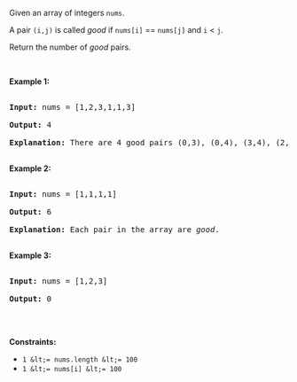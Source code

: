 Given an array of integers&nbsp;`` nums ``.

A pair&nbsp;`` (i,j) ``&nbsp;is called _good_ if&nbsp;`` nums[i] `` == `` nums[j] `` and `` i `` &lt; `` j ``.

Return the number of _good_ pairs.

&nbsp;

__Example 1:__

<pre>
<strong>Input:</strong> nums = [1,2,3,1,1,3]
<strong>Output:</strong> 4
<strong>Explanation: </strong>There are 4 good pairs (0,3), (0,4), (3,4), (2,5) 0-indexed.
</pre>

__Example 2:__

<pre>
<strong>Input:</strong> nums = [1,1,1,1]
<strong>Output:</strong> 6
<strong>Explanation: </strong>Each pair in the array are <em>good</em>.
</pre>

__Example 3:__

<pre>
<strong>Input:</strong> nums = [1,2,3]
<strong>Output:</strong> 0
</pre>

&nbsp;

__Constraints:__

*   `` 1 &lt;= nums.length &lt;= 100 ``
*   `` 1 &lt;= nums[i] &lt;= 100 ``
